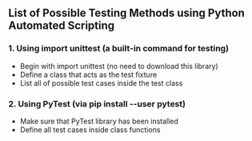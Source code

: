 ## List of Possible Testing Methods using Python Automated Scripting

### 1. Using import unittest (a built-in command for testing) ###
  - Begin with import unittest (no need to download this library)
  - Define a class that acts as the test fixture
  - List all of possible test cases inside the test class

### 2. Using PyTest (via pip install --user pytest) ###
  - Make sure that PyTest library has been installed 
  - Define all test cases inside class functions
